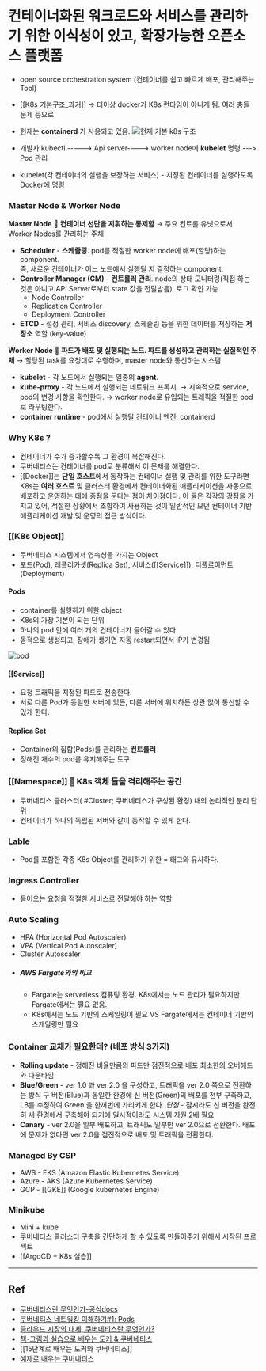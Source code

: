 # 컨테이너화된 워크로드와 서비스를 관리하기 위한 이식성이 있고, 확장가능한 오픈소스 플랫폼

- open source orchestration system (컨테이너를 쉽고 빠르게 배포, 관리해주는 Tool)
- [[K8s 기본구조_과거]]
	&rarr; 더이상 docker가 K8s 런타임이 아니게 됨. 여러 충돌 문제 등으로

- 현재는 **containerd** 가 사용되고 있음.
![현재 기본 k8s 구조](https://lh6.googleusercontent.com/4NGAPzwhkL0GTNjkAEFN9iWX_Wc0ZE-AZxAxEw4E5aOntuGmv764b3ZYQUyapSnP9BrlUs2rUyo5kiCrj5QuiMHw3-dz2vPUDma029Qt3tej9QABEHFSsOBsq6LjLfFhTBgMhAAc)

- 개발자 kubectl -----> Api server----> worker node에 **kubelet** 명령 ---> Pod 관리
- kubelet(각 컨테이너의 실행을 보장하는 서비스) - 지정된 컨테이너를 실행하도록 Docker에 명령

### Master Node & Worker Node

**Master Node** 🔑 **컨테이너 선단을 지휘하는 통제함** 
&rarr; 주요 컨트롤 유닛으로서 Worker Nodes를 관리하는 주체
- **Scheduler** - **스케줄링**. pod를 적절한 worker node에 배포(할당)하는 component. <br/> 즉, 새로운 컨테이너가 어느 노드에서 실행될 지 결정하는 component.
- **Controller Manager (CM)** - **컨트롤러 관리**. node의 상태 모니터링(직접 하는 것은 아니고 API Server로부터 state 값을 전달받음), 로그 확인 가능
	- Node Controller
	- Replication Controller
	- Deployment Controller
- **ETCD** - 설정 관리, 서비스 discovery, 스케줄링 등을 위한 데이터를 저장하는 **저장소** 역할 (key-value)

**Worker Node** 🔑 **파드가 배포 및 실행되는 노드. 파드를 생성하고 관리하는 실질적인 주체**
&rarr; 할당된 task를 요청대로 수행하며, master node와 통신하는 시스템
- **kubelet** - 각 노드에서 실행되는 일종의 **agent**. 
- **kube-proxy** - 각 노드에서 실행되는 네트워크 프록시. 
	&rarr; 지속적으로 service, pod의 변경 사항을 확인한다.
	&rarr; worker node로 유입되는 트래픽을 적절한 pod로 라우팅한다.
- **container runtime** - pod에서 실행될 컨테이너 엔진. containerd

### Why K8s ?

- 컨테이너가 수가 증가할수록 그 환경이 복잡해진다.
- 쿠버네티스는 컨테이너를 pod로 분류해서 이 문제를 해결한다.
- [[Docker]]는 **단일 호스트**에서 동작하는 컨테이너 실행 및 관리를 위한 도구라면 K8s는 **여러 호스트** 및 클러스터 환경에서 컨테이너화된 애플리케이션을 자동으로 배포하고 운영하는 데에 중점을 둔다는 점이 차이점이다. 이 둘은 각각의 강점을 가지고 있어, 적절한 상황에서 조합하여 사용하는 것이 일반적인 모던 컨테이너 기반 애플리케이션 개발 및 운영의 접근 방식이다.

### [[K8s Object]]

- 쿠버네티스 시스템에서 영속성을 가지는 Object
- 포드(Pod), 레플리카셋(Replica Set), 서비스([[Service]]), 디플로이먼트(Deployment)
 #### Pods
- container를 실행하기 위한 object
- K8s의 가장 기본이 되는 단위
- 하나의 pod 안에 여러 개의 컨테이너가 들어갈 수 있다.
- 동적으로 생성되고, 장애가 생기면 자동 restart되면서 IP가 변경됨.

![pod](https://i0.wp.com/bespin-wordpress-bucket.s3.ap-northeast-2.amazonaws.com/wp-content/uploads/2022/06/%EA%B7%B8%EB%A6%BC62.png?resize=378%2C301&ssl=1)
#### [[Service]]

- 요청 트래픽을 지정된 파드로 전송한다.
- 서로 다른 Pod가 동일한 서버에 있든, 다른 서버에 위치하든 상관 없이 통신할 수 있게 한다.
#### Replica Set
-  Container의 집합(Pods)를 관리하는 **컨트롤러**
- 정해진 개수의 pod를 유지해주는 도구.

### [[Namespace]] 🔑 K8s 객체 들을 **격리**해주는 공간
- 쿠버네티스 클러스터( #Cluster; 쿠버네티스가 구성된 환경) 내의 논리적인 분리 단위
- 컨테이너가 하나의 독립된 서버와 같이 동작할 수 있게 한다.
### Lable

- Pod를 포함한 각종 K8s Object를 관리하기 위한 = 태그와 유사하다.

### Ingress Controller

- 들어오는 요청을 적절한 서비스로 전달해야 하는 역할

### Auto Scaling

- HPA (Horizontal Pod Autoscaler)
- VPA (Vertical Pod Autoscaler)
- Cluster Autoscaler
- ##### AWS Fargate와의 비교
	- Fargate는 serverless 컴퓨팅 환경. K8s에서는 노드 관리가 필요하지만 Fargate에서는 필요 없음. 
	- K8s에서는 노드 기반의 스케일링이 필요 VS Fargate에서는 컨테이너 기반의 스케일링만 필요


### Container 교체가 필요한데? (배포 방식 3가지)

- **Rolling update** - 정해진 비율만큼의 파드만 점진적으로 배포
	최소한의 오버헤드와 다운타임
- **Blue/Green** - ver 1.0 과 ver 2.0 을 구성하고, 트래픽을 ver 2.0 쪽으로 전환하는 방식
	구 버전(Blue)과 동일한 환경에 신 버전(Green)의 배포를 전부 구축하고, LB를 수정하여 Green 을 한꺼번에 가리키게 한다.
	 *단점* - 잠시라도 신 버전을 완전히 새 환경에서 구축해야 되기에 일시적이라도 시스템 자원 2배 필요
- **Canary** - ver 2.0을 일부 배포하고, 트래픽도 일부만 ver 2.0으로 전환한다. 배포에 문제가 없다면 ver 2.0을 점진적으로 배포 및 트래픽을 전환한다.

### Managed By CSP
- AWS - EKS (Amazon Elastic Kubernetes Service)
- Azure - AKS (Azure Kubernetes Service)
- GCP - [[GKE]] (Google kubernetes Engine)

### Minikube

- Mini + kube
- 쿠버네티스 클러스터 구축을 간단하게 할 수 있도록 만들어주기 위해서 시작된 프로젝트
- [[ArgoCD + K8s 실습]]


---
## Ref

- [쿠버네티스란 무엇인가-공식docs](https://kubernetes.io/ko/docs/concepts/overview/)
- [쿠버네티스 네트워킹 이해하기#1: Pods](https://coffeewhale.com/k8s/network/2019/04/19/k8s-network-01/)
- [클라우드 시장의 대세, 쿠버네티스란 무엇인가?]( https://www.youtube.com/watch?v=JNc11rxLtmE)
- [책-그림과 실습으로 배우는 도커 & 쿠버네티스](https://www.yes24.com/Product/Goods/108431011)
- [[15단계로 배우는 도커와 쿠버네티스]]
- [예제로 배우는 쿠버네티스](https://essem-dev.medium.com/%EC%98%88%EC%A0%9C%EB%A1%9C-%EB%B0%B0%EC%9A%B0%EB%8A%94-%EC%BF%A0%EB%B2%84%EB%84%A4%ED%8B%B0%EC%8A%A4-4b9751b23962)